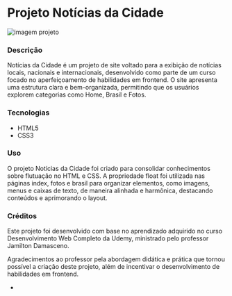# Projeto Notícias da Cidade

![imagem projeto](imagens/print.png)


### Descrição

Notícias da Cidade é um projeto de site voltado para a exibição de notícias locais, nacionais e internacionais, desenvolvido como parte de um curso focado no aperfeiçoamento de habilidades em frontend. O site apresenta uma estrutura clara e bem-organizada, permitindo que os usuários explorem categorias como Home, Brasil e Fotos.

### Tecnologias
- HTML5
- CSS3

### Uso

O projeto Notícias da Cidade foi criado para consolidar conhecimentos sobre flutuação no HTML e CSS. A propriedade float foi utilizada nas páginas index, fotos e brasil para organizar elementos, como imagens, menus e caixas de texto, de maneira alinhada e harmônica, destacando conteúdos e aprimorando o layout.

### Créditos

Este projeto foi desenvolvido com base no aprendizado adquirido no curso Desenvolvimento Web Completo da Udemy, ministrado pelo professor Jamilton Damasceno.

Agradecimentos ao professor pela abordagem didática e prática que tornou possível a criação deste projeto, além de incentivar o desenvolvimento de habilidades em frontend.


- 
